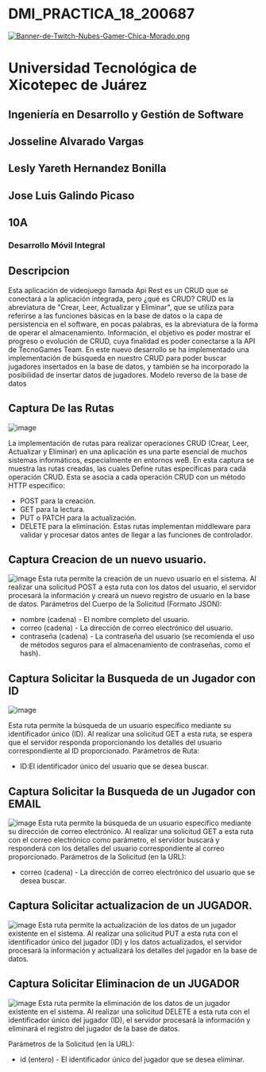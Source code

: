 # DMI_PRACTICA_18_200687


[![Banner-de-Twitch-Nubes-Gamer-Chica-Morado.png](https://i.postimg.cc/15q3LFXF/Banner-de-Twitch-Nubes-Gamer-Chica-Morado.png)](https://postimg.cc/MvzwBvyZ)

# Universidad Tecnológica de Xicotepec de Juárez

## Ingeniería en Desarrollo y Gestión de Software
## Josseline Alvarado Vargas
## Lesly Yareth Hernandez Bonilla
## Jose Luis Galindo Picaso
## 10A
### Desarrollo Móvil Integral

## Descripcion

Esta aplicación de videojuego llamada Api Rest es un CRUD que se conectará a la aplicación integrada, pero ¿qué es CRUD? CRUD es la abreviatura de "Crear, Leer, Actualizar y Eliminar", que se utiliza para referirse a las funciones básicas en la base de datos o la capa de persistencia en el software, en pocas palabras, es la abreviatura de la forma de operar el almacenamiento. Información, el objetivo es poder mostrar el progreso o evolución de CRUD, cuya finalidad es poder conectarse a la API de TecnoGames Team. En este nuevo desarrollo se ha implementado una implementación de búsqueda en nuestro CRUD para poder buscar jugadores insertados en la base de datos, y también se ha incorporado la posibilidad de insertar datos de jugadores.
Modelo reverso de la base de datos

## Captura De las Rutas
![image](https://github.com/JossAlvarado/DMI_INTEGRADORA_AVENTURASDEJACK/assets/84793967/ee72c205-530f-4444-a659-03d623bca5f9)

La implementación de rutas para realizar operaciones CRUD (Crear, Leer, Actualizar y Eliminar) en una aplicación es una parte esencial de muchos sistemas informáticos, especialmente en entornos weB. En esta captura se muestra las rutas creadas, las cuales Define rutas específicas para cada operación CRUD. Esta se asocia a cada operación CRUD con un método HTTP específico:
 * POST para la creación.
 * GET para la lectura.
 * PUT o PATCH para la actualización.
 * DELETE para la eliminación.
Estas rutas implementan middleware para validar y procesar datos antes de llegar a las funciones de controlador.

## Captura Creacion de un nuevo usuario. 
![image](https://github.com/JossAlvarado/DMI_INTEGRADORA_AVENTURASDEJACK/assets/84793967/9d5f4f1a-b070-4e2e-abe7-414dfc7bd4ab)
Esta ruta permite la creación de un nuevo usuario en el sistema. Al realizar una solicitud POST a esta ruta con los datos del usuario, el servidor procesará la información y creará un nuevo registro de usuario en la base de datos.
Parámetros del Cuerpo de la Solicitud (Formato JSON):
* nombre (cadena) - El nombre completo del usuario.
* correo (cadena) - La dirección de correo electrónico del usuario.
* contraseña (cadena) - La contraseña del usuario (se recomienda el uso de métodos seguros para el almacenamiento de contraseñas, como el hash).

## Captura Solicitar la Busqueda de un Jugador con ID
![image](https://github.com/JossAlvarado/DMI_INTEGRADORA_AVENTURASDEJACK/assets/84793967/2e8db758-aee0-4d88-ad46-17ee3e0a08f9)

Esta ruta permite la búsqueda de un usuario específico mediante su identificador único (ID). Al realizar una solicitud GET a esta ruta, se espera que el servidor responda proporcionando los detalles del usuario correspondiente al ID proporcionado.
Parámetros de Ruta:
* ID:El identificador único del usuario que se desea buscar.

## Captura Solicitar la Busqueda de un Jugador con EMAIL

![image](https://github.com/JossAlvarado/DMI_INTEGRADORA_AVENTURASDEJACK/assets/84793967/c2aa5f40-bfcc-4956-9685-05421984ca3d)
Esta ruta permite la búsqueda de un usuario específico mediante su dirección de correo electrónico. Al realizar una solicitud GET a esta ruta con el correo electrónico como parámetro, el servidor buscará y responderá con los detalles del usuario correspondiente al correo proporcionado.
Parámetros de la Solicitud (en la URL):
* correo (cadena) - La dirección de correo electrónico del usuario que se desea buscar.

## Captura Solicitar actualizacion de un JUGADOR. 
![image](https://github.com/JossAlvarado/DMI_INTEGRADORA_AVENTURASDEJACK/assets/84793967/6e9b4604-e470-4824-b229-6c8da421832c)
Esta ruta permite la actualización de los datos de un jugador existente en el sistema. Al realizar una solicitud PUT a esta ruta con el identificador único del jugador (ID) y los datos actualizados, el servidor procesará la información y actualizará los detalles del jugador en la base de datos.

## Captura Solicitar Eliminacion de un JUGADOR
![image](https://github.com/JossAlvarado/DMI_INTEGRADORA_AVENTURASDEJACK/assets/84793967/9d6f9c6c-3de6-4996-b85d-238273048ff8)
Esta ruta permite la eliminación de los datos de un jugador existente en el sistema. Al realizar una solicitud DELETE a esta ruta con el identificador único del jugador (ID), el servidor procesará la información y eliminará el registro del jugador de la base de datos.

Parámetros de la Solicitud (en la URL):
* id (entero) - El identificador único del jugador que se desea eliminar.

 
